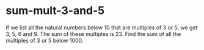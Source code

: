 # sum-mult-3-and-5

If we list all the natural numbers below 10 that are multiples 
of 3 or 5, we get 3, 5, 6 and 9. The sum of these multiples is 23.
Find the sum of all the multiples of 3 or 5 below 1000.
